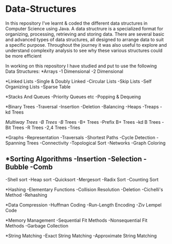 # Data-Structures
In this repository I've learnt & coded the different data structures in Computer Science using Java.
A data structrure is a specialized format for organizing, processing, retrieving and storing data. 
There are several basic and advanced types of data structures, all designed to arrange data to suit a specific purpose.
Throughout the journey it was also useful to explore and understand complexity analysis to see why these various structures could be more efficient

In working on this repository I have studied and put to use the following Data Structures:
  *Arrays
   -1 Dimensional
   -2 Dimensional

  *Linked Lists
   -Single & Doubly Linked
   -Circular Lists
   -Skip Lists
   -Self Organizing Lists
   -Sparse Table
  
  *Stacks And Queues
   -Priority Queues etc
   -Popping & Dequeing
   
  *Binary Trees
   -Traversal
   -Insertion
   -Deletion
   -Balancing
   -Heaps
   -Treaps
   -kd Trees
   
  *Multiway Trees
   -B Trees
   -B* Trees
   -B+ Trees
   -Prefix B+ Trees
   -kd B Trees
   -Bit Trees
   -R Trees
   -2,4 Trees
   -Tries
   
  *Graphs
   -Representation
   -Traversals
   -Shortest Paths
   -Cycle Detection
   -Spanning Trees
   -Connectivity
   -Topological Sort
   -Networks
   -Graph Coloring
  
  *Sorting Algorithms
   -Insertion
   -Selection
   -Bubble
   -Comb
  -----------------
   -Shell sort
   -Heap sort
   -Quicksort
   -Mergesort
   -Radix Sort
   -Counting Sort
  
  *Hashing
   -Elementary Functions
   -Collision Resolution
   -Deletion
   -Cichelli's Method
   -Rehashing
   
  *Data Compression
   -Huffman Coding
   -Run-Length Encoding
   -Ziv Lempel Code
  
  *Memory Management
   -Sequential Fit Methods
   -Nonsequential Fit Methods
   -Garbage Collection
   
  *String Matching
   -Exact String Matching
   -Approximate String Matching
   
